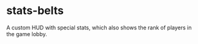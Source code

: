 # stats-belts
A custom HUD with special stats, which also shows the rank of players in the game lobby.
